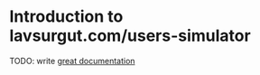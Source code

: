 # Introduction to lavsurgut.com/users-simulator

TODO: write [great documentation](http://jacobian.org/writing/what-to-write/)
